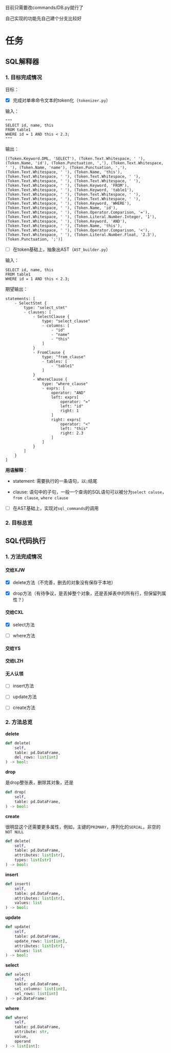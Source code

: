 目前只需要改commands/DB.py就行了



自己实现的功能先自己建个分支比较好



# 任务

## SQL解释器

### 1. 目标完成情况

目标： 

- [x] 完成对单串命令文本的token化（`tokenizer.py`）

输入：
```
"""
SELECT id, name, this
FROM table1
WHERE id = 1 AND this < 2.3;
"""

```

输出：
```
[(Token.Keyword.DML, 'SELECT'), (Token.Text.Whitespace, ' '), (Token.Name, 'id'), (Token.Punctuation, ','), (Token.Text.Whitespace, ' '), (Token.Name, 'name'), (Token.Punctuation, ','), (Token.Text.Whitespace, ' '), (Token.Name, 'this'), (Token.Text.Whitespace, ' '), (Token.Text.Whitespace, ' '), (Token.Text.Whitespace, ' '), (Token.Text.Whitespace, ' '), (Token.Text.Whitespace, ' '), (Token.Keyword, 'FROM'), (Token.Text.Whitespace, ' '), (Token.Keyword, 'table1'), (Token.Text.Whitespace, ' '), (Token.Text.Whitespace, ' '), (Token.Text.Whitespace, ' '), (Token.Text.Whitespace, ' '), (Token.Text.Whitespace, ' '), (Token.Keyword, 'WHERE'), (Token.Text.Whitespace, ' '), (Token.Name, 'id'), (Token.Text.Whitespace, ' '), (Token.Operator.Comparison, '='), (Token.Text.Whitespace, ' '), (Token.Literal.Number.Integer, '1'), (Token.Text.Whitespace, ' '), (Token.Keyword, 'AND'), (Token.Text.Whitespace, ' '), (Token.Name, 'this'), (Token.Text.Whitespace, ' '), (Token.Operator.Comparison, '<'), (Token.Text.Whitespace, ' '), (Token.Literal.Number.Float, '2.3'), (Token.Punctuation, ';')]
```

- [ ] 在token基础上，抽象出AST（`AST_builder.py`）

输入：
```
SELECT id, name, this
FROM table1
WHERE id = 1 AND this < 2.3;
```

期望输出：
```
statements: [
    - SelectStmt {
        type: "select_stmt"
        - clauses: [
            - SelectClause {
                type: "select_clause"
                - columns: [
                    - "id"
                    - "name"
                    - "this"
                ]
            }
            - FromClause {
                type: "from_clause"
                - tables: [
                    - "table1"
                ]
            }
            - WhereClause {
                type: "where_clause"
                - exprs: [
                    operator: "AND"
                    left: exprs[
                        operator: "="
                        left: "id"
                        right: 1
                    ]
                    right: exprs[
                        operator: "<"
                        left: "this"
                        right: 2.3
                    ]
                ]
            }
        ]
    }
]
```

**用语解释**：

- statement: 需要执行的一条语句，以`;`结尾

- clause: 语句中的子句，一般一个查询的SQL语句可以被分为`select caluse`，`from clause`, `where clause`

- [ ] 在AST基础上，实现对`sql_commands`的调用

### 2. 目标总览

## SQL代码执行
### 1. 方法完成情况

#### 交给XJW

- [x] delete方法（不完善，删去的对象没有保存于本地）

- [x] drop方法（有待争议，是丢掉整个对象，还是丢掉表中的所有行，但保留列属性？）

#### 交给CXL

- [x] select方法

- [ ] where方法

#### 交给YS

#### 交给LZH

#### 无人认领

- [ ] insert方法

- [ ] update方法

- [ ] create方法

### 2. 方法总览

**delete**

```python
def delete(
    self,
    table: pd.DataFrame,
    del_rows: list[int]
) -> bool:
```


**drop**

是drop整张表，删除其对象，还是

```python
def drop(
    self,
    table: pd.DataFrame,
) -> bool:
```

**create**

很明显这个还需要更多属性，例如，主键的`PRIMARY`，序列化的`SERIAL`，非空的`NOT NULL`

```python
def delete(
    self,
    table: pd.DataFrame,
    attributes: list[str],
    types: list[str]
) -> bool:
```


**insert**

```python
def insert(
    self,
    table: pd.DataFrame,
    attributes: list[str],
    values: list
) -> bool:
```


**update**

```python
def update(
    self,
    table: pd.DataFrame,
    update_rows: list[int],
    attributes: list[str],
    values: list
) -> bool:
```


**select**
```python
def select(
    self,
    table: pd.DataFrame,
    sel_columns: list[int],
    sel_rows: list[int]
) -> pd.DataFrame:
```

**where**
```python
def where(
    self,
    table: pd.DataFrame,
    attribute: str,
    value,
    operand
) -> list[int]:
```
